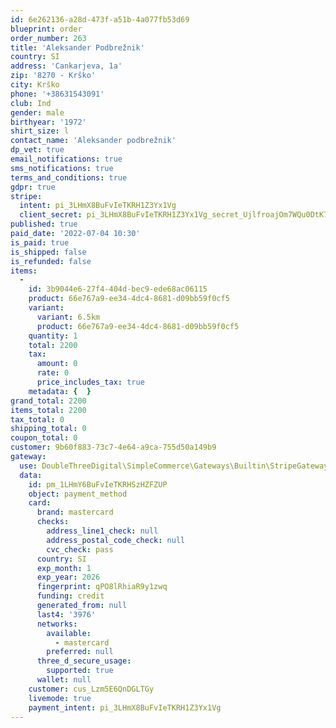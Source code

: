```yaml
---
id: 6e262136-a28d-473f-a51b-4a077fb53d69
blueprint: order
order_number: 263
title: 'Aleksander Podbrežnik'
country: SI
address: 'Cankarjeva, 1a'
zip: '8270 - Krško'
city: Krško
phone: '+38631543091'
club: Ind
gender: male
birthyear: '1972'
shirt_size: l
contact_name: 'Aleksander podbrežnik'
dp_vet: true
email_notifications: true
sms_notifications: true
terms_and_conditions: true
gdpr: true
stripe:
  intent: pi_3LHmX8BuFvIeTKRH1Z3Yx1Vg
  client_secret: pi_3LHmX8BuFvIeTKRH1Z3Yx1Vg_secret_UjlfroajOm7WQu0DtK7cwYBi5
published: true
paid_date: '2022-07-04 10:30'
is_paid: true
is_shipped: false
is_refunded: false
items:
  -
    id: 3b9044e6-27f4-404d-bec9-ede68ac06115
    product: 66e767a9-ee34-4dc4-8681-d09bb59f0cf5
    variant:
      variant: 6.5km
      product: 66e767a9-ee34-4dc4-8681-d09bb59f0cf5
    quantity: 1
    total: 2200
    tax:
      amount: 0
      rate: 0
      price_includes_tax: true
    metadata: {  }
grand_total: 2200
items_total: 2200
tax_total: 0
shipping_total: 0
coupon_total: 0
customer: 9b60f883-73c7-4e64-a9ca-755d50a149b9
gateway:
  use: DoubleThreeDigital\SimpleCommerce\Gateways\Builtin\StripeGateway
  data:
    id: pm_1LHmY6BuFvIeTKRHSzHZFZUP
    object: payment_method
    card:
      brand: mastercard
      checks:
        address_line1_check: null
        address_postal_code_check: null
        cvc_check: pass
      country: SI
      exp_month: 1
      exp_year: 2026
      fingerprint: qPO8lRhiaR9y1zwq
      funding: credit
      generated_from: null
      last4: '3976'
      networks:
        available:
          - mastercard
        preferred: null
      three_d_secure_usage:
        supported: true
      wallet: null
    customer: cus_Lzm5E6QnDGLTGy
    livemode: true
    payment_intent: pi_3LHmX8BuFvIeTKRH1Z3Yx1Vg
---
```

